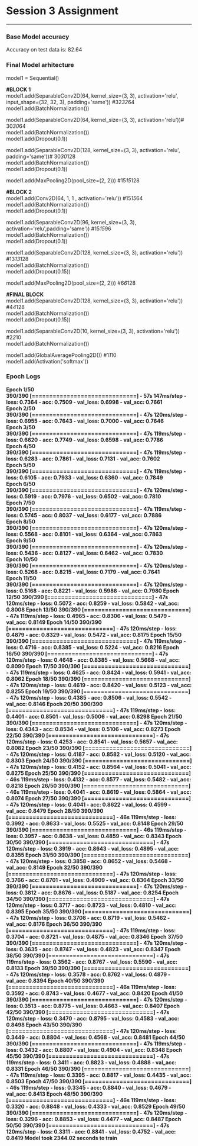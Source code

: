 <h1> Session 3 Assignment </h1>
<hr>
<h3> Base Model accuracy </h3> 
<p> Accuracy on test data is: 82.64 </p>

<h3> Final Model arhitecture </h3>
<p>
model1 = Sequential()<br>

<b> #BLOCK 1 </b><br>
model1.add(SeparableConv2D(64, kernel_size=(3, 3), activation='relu', input_shape=(32, 32, 3), padding='same')) #32*32*64<br>
model1.add(BatchNormalization())<br>

model1.add(SeparableConv2D(64, kernel_size=(3, 3), activation='relu'))# 30*30*64<br>
model1.add(BatchNormalization())<br>
model1.add(Dropout(0.1))<br>

model1.add(SeparableConv2D(128, kernel_size=(3, 3), activation='relu', padding='same'))# 30*30*128<br>
model1.add(BatchNormalization())<br>
model1.add(Dropout(0.1))<br>

model1.add(MaxPooling2D(pool_size=(2, 2))) #15*15*128<br>

<b>#BLOCK 2</b><br>
model1.add(Conv2D(64, 1, 1 , activation='relu')) #15*15*64<br>
model1.add(BatchNormalization())<br>
model1.add(Dropout(0.1))<br>

model1.add(SeparableConv2D(96, kernel_size=(3, 3), activation='relu',padding='same')) #15*15*96<br>
model1.add(BatchNormalization())<br>
model1.add(Dropout(0.1))<br>

model1.add(SeparableConv2D(128, kernel_size=(3, 3), activation='relu')) #13*13*128<br>
model1.add(BatchNormalization())<br>
model1.add(Dropout(0.15))<br>

model1.add(MaxPooling2D(pool_size=(2, 2))) #6*6*128<br>

<b>#FINAL BLOCK</b><br>
model1.add(SeparableConv2D(128, kernel_size=(3, 3), activation='relu')) #4*4*128<br>
model1.add(BatchNormalization())<br>
model1.add(Dropout(0.15))<br>

model1.add(SeparableConv2D(10, kernel_size=(3, 3), activation='relu')) #2*2*10<br>
model1.add(BatchNormalization())<br>

model1.add(GlobalAveragePooling2D()) #1*1*10<br>
model1.add(Activation('softmax'))<br>
</p>

<h3> Epoch Logs </h3>
<p><b>
 Epoch 1/50<br>
390/390 [==============================] - 57s 147ms/step - loss: 0.7364 - acc: 0.7509 - val_loss: 0.6998 - val_acc: 0.7661<br>
Epoch 2/50<br>
390/390 [==============================] - 47s 120ms/step - loss: 0.6955 - acc: 0.7643 - val_loss: 0.7000 - val_acc: 0.7646<br>
Epoch 3/50<br>
390/390 [==============================] - 47s 119ms/step - loss: 0.6620 - acc: 0.7749 - val_loss: 0.6598 - val_acc: 0.7786<br>
Epoch 4/50<br>
390/390 [==============================] - 47s 119ms/step - loss: 0.6283 - acc: 0.7861 - val_loss: 0.7131 - val_acc: 0.7602<br>
Epoch 5/50<br>
390/390 [==============================] - 47s 119ms/step - loss: 0.6105 - acc: 0.7933 - val_loss: 0.6360 - val_acc: 0.7849<br>
Epoch 6/50<br>
390/390 [==============================] - 47s 120ms/step - loss: 0.5919 - acc: 0.7976 - val_loss: 0.6502 - val_acc: 0.7810<br>
Epoch 7/50<br>
390/390 [==============================] - 47s 119ms/step - loss: 0.5745 - acc: 0.8037 - val_loss: 0.6177 - val_acc: 0.7886<br>
Epoch 8/50<br>
390/390 [==============================] - 47s 120ms/step - loss: 0.5568 - acc: 0.8101 - val_loss: 0.6364 - val_acc: 0.7863<br>
Epoch 9/50<br>
390/390 [==============================] - 47s 120ms/step - loss: 0.5436 - acc: 0.8127 - val_loss: 0.6462 - val_acc: 0.7830<br>
Epoch 10/50<br>
390/390 [==============================] - 47s 120ms/step - loss: 0.5268 - acc: 0.8215 - val_loss: 0.7179 - val_acc: 0.7641<br>
Epoch 11/50<br>
390/390 [==============================] - 47s 120ms/step - loss: 0.5168 - acc: 0.8221 - val_loss: 0.5986 - val_acc: 0.7980
Epoch 12/50
390/390 [==============================] - 47s 120ms/step - loss: 0.5072 - acc: 0.8259 - val_loss: 0.5842 - val_acc: 0.8008
Epoch 13/50
390/390 [==============================] - 47s 119ms/step - loss: 0.4965 - acc: 0.8306 - val_loss: 0.5479 - val_acc: 0.8149
Epoch 14/50
390/390 [==============================] - 47s 120ms/step - loss: 0.4879 - acc: 0.8329 - val_loss: 0.5472 - val_acc: 0.8175
Epoch 15/50
390/390 [==============================] - 47s 119ms/step - loss: 0.4716 - acc: 0.8385 - val_loss: 0.5224 - val_acc: 0.8216
Epoch 16/50
390/390 [==============================] - 47s 120ms/step - loss: 0.4648 - acc: 0.8385 - val_loss: 0.5668 - val_acc: 0.8090
Epoch 17/50
390/390 [==============================] - 47s 119ms/step - loss: 0.4625 - acc: 0.8424 - val_loss: 0.5941 - val_acc: 0.8062
Epoch 18/50
390/390 [==============================] - 47s 120ms/step - loss: 0.4619 - acc: 0.8420 - val_loss: 0.5123 - val_acc: 0.8255
Epoch 19/50
390/390 [==============================] - 47s 120ms/step - loss: 0.4385 - acc: 0.8506 - val_loss: 0.5542 - val_acc: 0.8146
Epoch 20/50
390/390 [==============================] - 47s 119ms/step - loss: 0.4401 - acc: 0.8501 - val_loss: 0.5006 - val_acc: 0.8298
Epoch 21/50
390/390 [==============================] - 47s 120ms/step - loss: 0.4343 - acc: 0.8534 - val_loss: 0.5106 - val_acc: 0.8273
Epoch 22/50
390/390 [==============================] - 47s 120ms/step - loss: 0.4253 - acc: 0.8541 - val_loss: 0.5657 - val_acc: 0.8082
Epoch 23/50
390/390 [==============================] - 47s 120ms/step - loss: 0.4187 - acc: 0.8582 - val_loss: 0.5120 - val_acc: 0.8303
Epoch 24/50
390/390 [==============================] - 47s 120ms/step - loss: 0.4152 - acc: 0.8564 - val_loss: 0.5041 - val_acc: 0.8275
Epoch 25/50
390/390 [==============================] - 46s 119ms/step - loss: 0.4132 - acc: 0.8577 - val_loss: 0.5482 - val_acc: 0.8218
Epoch 26/50
390/390 [==============================] - 46s 119ms/step - loss: 0.4041 - acc: 0.8619 - val_loss: 0.5864 - val_acc: 0.8074
Epoch 27/50
390/390 [==============================] - 47s 120ms/step - loss: 0.4041 - acc: 0.8622 - val_loss: 0.4599 - val_acc: 0.8479
Epoch 28/50
390/390 [==============================] - 46s 119ms/step - loss: 0.3992 - acc: 0.8633 - val_loss: 0.5525 - val_acc: 0.8148
Epoch 29/50
390/390 [==============================] - 46s 119ms/step - loss: 0.3957 - acc: 0.8638 - val_loss: 0.4859 - val_acc: 0.8343
Epoch 30/50
390/390 [==============================] - 47s 120ms/step - loss: 0.3919 - acc: 0.8643 - val_loss: 0.4895 - val_acc: 0.8355
Epoch 31/50
390/390 [==============================] - 47s 120ms/step - loss: 0.3858 - acc: 0.8652 - val_loss: 0.5468 - val_acc: 0.8149
Epoch 32/50
390/390 [==============================] - 47s 120ms/step - loss: 0.3766 - acc: 0.8701 - val_loss: 0.4909 - val_acc: 0.8364
Epoch 33/50
390/390 [==============================] - 47s 120ms/step - loss: 0.3812 - acc: 0.8676 - val_loss: 0.5187 - val_acc: 0.8254
Epoch 34/50
390/390 [==============================] - 47s 120ms/step - loss: 0.3717 - acc: 0.8723 - val_loss: 0.4810 - val_acc: 0.8395
Epoch 35/50
390/390 [==============================] - 47s 120ms/step - loss: 0.3708 - acc: 0.8719 - val_loss: 0.5462 - val_acc: 0.8176
Epoch 36/50
390/390 [==============================] - 47s 119ms/step - loss: 0.3704 - acc: 0.8721 - val_loss: 0.4875 - val_acc: 0.8346
Epoch 37/50
390/390 [==============================] - 47s 120ms/step - loss: 0.3635 - acc: 0.8747 - val_loss: 0.4823 - val_acc: 0.8347
Epoch 38/50
390/390 [==============================] - 47s 119ms/step - loss: 0.3562 - acc: 0.8767 - val_loss: 0.5590 - val_acc: 0.8133
Epoch 39/50
390/390 [==============================] - 47s 120ms/step - loss: 0.3578 - acc: 0.8762 - val_loss: 0.4879 - val_acc: 0.8394
Epoch 40/50
390/390 [==============================] - 46s 119ms/step - loss: 0.3592 - acc: 0.8743 - val_loss: 0.4677 - val_acc: 0.8420
Epoch 41/50
390/390 [==============================] - 47s 120ms/step - loss: 0.3513 - acc: 0.8775 - val_loss: 0.4663 - val_acc: 0.8407
Epoch 42/50
390/390 [==============================] - 47s 120ms/step - loss: 0.3470 - acc: 0.8795 - val_loss: 0.4583 - val_acc: 0.8498
Epoch 43/50
390/390 [==============================] - 47s 120ms/step - loss: 0.3449 - acc: 0.8804 - val_loss: 0.4568 - val_acc: 0.8481
Epoch 44/50
390/390 [==============================] - 47s 119ms/step - loss: 0.3432 - acc: 0.8807 - val_loss: 0.4904 - val_acc: 0.8348
Epoch 45/50
390/390 [==============================] - 47s 119ms/step - loss: 0.3411 - acc: 0.8823 - val_loss: 0.4888 - val_acc: 0.8331
Epoch 46/50
390/390 [==============================] - 47s 119ms/step - loss: 0.3395 - acc: 0.8817 - val_loss: 0.4435 - val_acc: 0.8503
Epoch 47/50
390/390 [==============================] - 46s 119ms/step - loss: 0.3345 - acc: 0.8840 - val_loss: 0.4679 - val_acc: 0.8413
Epoch 48/50
390/390 [==============================] - 46s 119ms/step - loss: 0.3320 - acc: 0.8848 - val_loss: 0.4333 - val_acc: 0.8529
Epoch 49/50
390/390 [==============================] - 47s 120ms/step - loss: 0.3296 - acc: 0.8853 - val_loss: 0.4477 - val_acc: 0.8487
Epoch 50/50
390/390 [==============================] - 47s 120ms/step - loss: 0.3311 - acc: 0.8841 - val_loss: 0.4752 - val_acc: 0.8419
Model took 2344.02 seconds to train
</b></p>

